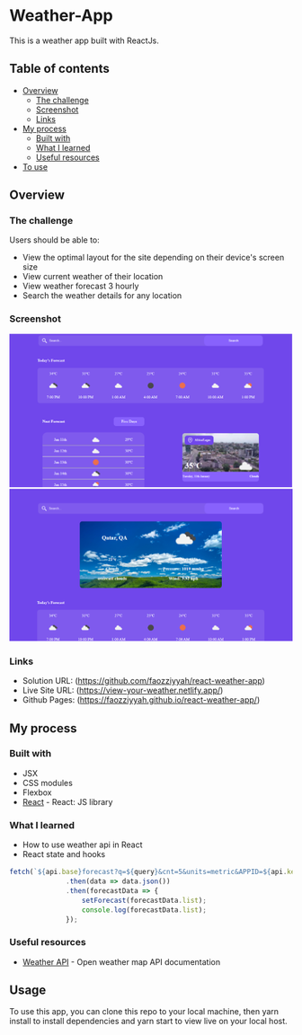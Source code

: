 # Weather-App

This is a weather app built with ReactJs. 

## Table of contents

- [Overview](#overview)
  - [The challenge](#the-challenge)
  - [Screenshot](#screenshot)
  - [Links](#links)
- [My process](#my-process)
  - [Built with](#built-with)
  - [What I learned](#what-i-learned)
  - [Useful resources](#useful-resources)
- [To use](#usage)

## Overview

### The challenge

Users should be able to:

- View the optimal layout for the site depending on their device's screen size
- View current weather of their location
- View weather forecast 3 hourly
- Search the weather details for any location

### Screenshot

![](src/assets/screenshot.png)
![](src/assets/screenshot1.png)


### Links

- Solution URL: (https://github.com/faozziyyah/react-weather-app)
- Live Site URL: (https://view-your-weather.netlify.app/)
- Github Pages: (https://faozziyyah.github.io/react-weather-app/)

## My process

### Built with

- JSX
- CSS modules
- Flexbox
- [React](https://reactjs.org/) - React: JS library

### What I learned

- How to use weather api in React
- React state and hooks

```React.js
fetch(`${api.base}forecast?q=${query}&cnt=5&units=metric&APPID=${api.key}`)
              .then(data => data.json())
              .then(forecastData => {
                  setForecast(forecastData.list);
                  console.log(forecastData.list);
              });
```

### Useful resources

- [Weather API](https://openweathermap.org/forecast5) - Open weather map API documentation

## Usage

To use this app, you can clone this repo to your local machine, then yarn install to install dependencies and yarn start to view live on your local host.
